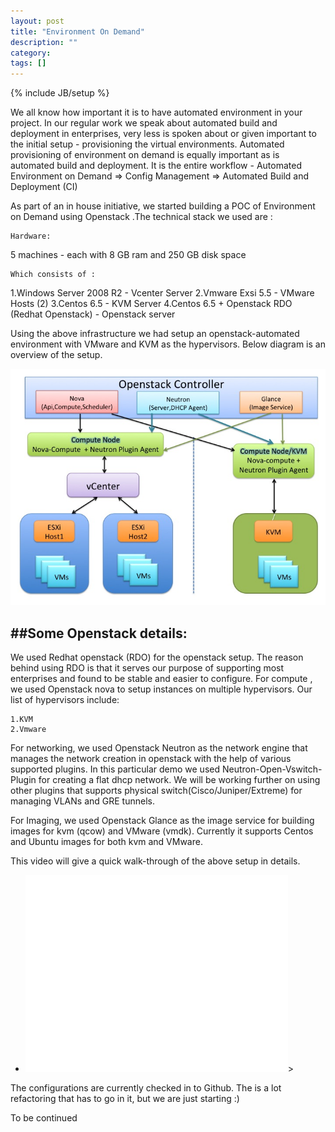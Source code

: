 ```yaml
---
layout: post
title: "Environment On Demand"
description: ""
category: 
tags: []
---
```

{% include JB/setup %}

  We all know how important it is to have automated environment in your project. In our regular work we speak about automated build and deployment in enterprises, very less is spoken about or given important to the initial setup - provisioning the virtual environments. Automated provisioning of environment on demand is equally important as is automated build and deployment. It is the entire workflow - Automated Environment on Demand => Config Management => Automated Build and Deployment (CI)

  As part of an in house initiative, we started building a POC of Environment on Demand using Openstack .The technical stack we used are :

    Hardware:

  5 machines - each with 8 GB ram and 250 GB disk space

    Which consists of :

  1.Windows Server 2008 R2 - Vcenter Server
  2.Vmware Exsi 5.5 - VMware Hosts (2)
  3.Centos 6.5 - KVM Server
  4.Centos 6.5 + Openstack RDO (Redhat Openstack) - Openstack server

  Using the above infrastructure we had setup an openstack-automated environment with VMware and KVM as the hypervisors. Below diagram is an overview of the setup.


  ![screenshot1](/images/Slide1.jpg)


##Some Openstack details:
--------------------------
  We used Redhat openstack (RDO) for the openstack setup. The reason behind using RDO is that it serves our purpose of supporting most enterprises and found to be stable and easier to configure.
  For compute , we used Openstack nova to setup instances on multiple hypervisors. Our list of hypervisors include:

    1.KVM
    2.Vmware

  For networking, we used Openstack Neutron as the network engine that manages the network creation in openstack with the help of various supported plugins. In this particular demo we used Neutron-Open-Vswitch-Plugin for creating a flat dhcp network. 
  We will be working further on using other plugins that supports physical switch(Cisco/Juniper/Extreme) for managing VLANs and GRE tunnels.

  For Imaging, we used Openstack Glance as the image service for building images for kvm (qcow) and VMware (vmdk). Currently it supports Centos and Ubuntu images for both kvm and VMware.

  This video will give a quick walk-through of the above setup in details. 

<ul>
<li>
<iframe width="420" height="315" src="//www.youtube.com/embed/TlHS8e44BEo" frameborder="0" allowfullscreen></iframe>>
</li>
</ul>


The configurations are currently checked in to Github. The is a lot refactoring that has to go in it, but we are just starting :)

To be continued 
